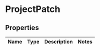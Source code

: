 # ProjectPatch

## Properties
Name | Type | Description | Notes
------------ | ------------- | ------------- | -------------
